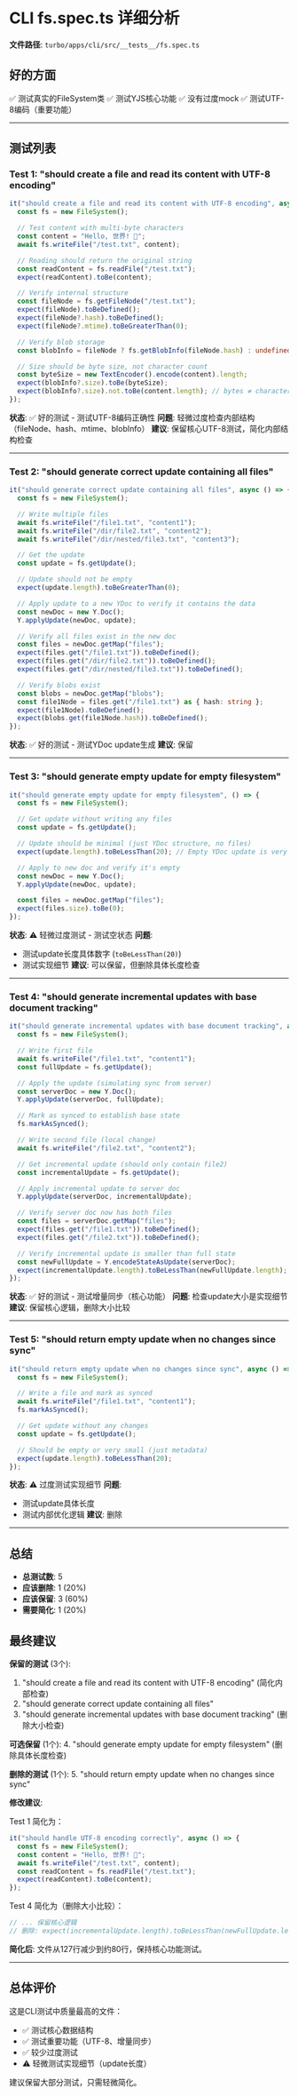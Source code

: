 # CLI fs.spec.ts 详细分析

**文件路径**: `turbo/apps/cli/src/__tests__/fs.spec.ts`

## 好的方面

✅ 测试真实的FileSystem类
✅ 测试YJS核心功能
✅ 没有过度mock
✅ 测试UTF-8编码（重要功能）

---

## 测试列表

### Test 1: "should create a file and read its content with UTF-8 encoding"
```typescript
it("should create a file and read its content with UTF-8 encoding", async () => {
  const fs = new FileSystem();

  // Test content with multi-byte characters
  const content = "Hello, 世界! 🚀";
  await fs.writeFile("/test.txt", content);

  // Reading should return the original string
  const readContent = fs.readFile("/test.txt");
  expect(readContent).toBe(content);

  // Verify internal structure
  const fileNode = fs.getFileNode("/test.txt");
  expect(fileNode).toBeDefined();
  expect(fileNode?.hash).toBeDefined();
  expect(fileNode?.mtime).toBeGreaterThan(0);

  // Verify blob storage
  const blobInfo = fileNode ? fs.getBlobInfo(fileNode.hash) : undefined;

  // Size should be byte size, not character count
  const byteSize = new TextEncoder().encode(content).length;
  expect(blobInfo?.size).toBe(byteSize);
  expect(blobInfo?.size).not.toBe(content.length); // bytes ≠ characters
});
```
**状态**: ✅ 好的测试 - 测试UTF-8编码正确性
**问题**: 轻微过度检查内部结构（fileNode、hash、mtime、blobInfo）
**建议**: 保留核心UTF-8测试，简化内部结构检查

---

### Test 2: "should generate correct update containing all files"
```typescript
it("should generate correct update containing all files", async () => {
  const fs = new FileSystem();

  // Write multiple files
  await fs.writeFile("/file1.txt", "content1");
  await fs.writeFile("/dir/file2.txt", "content2");
  await fs.writeFile("/dir/nested/file3.txt", "content3");

  // Get the update
  const update = fs.getUpdate();

  // Update should not be empty
  expect(update.length).toBeGreaterThan(0);

  // Apply update to a new YDoc to verify it contains the data
  const newDoc = new Y.Doc();
  Y.applyUpdate(newDoc, update);

  // Verify all files exist in the new doc
  const files = newDoc.getMap("files");
  expect(files.get("/file1.txt")).toBeDefined();
  expect(files.get("/dir/file2.txt")).toBeDefined();
  expect(files.get("/dir/nested/file3.txt")).toBeDefined();

  // Verify blobs exist
  const blobs = newDoc.getMap("blobs");
  const file1Node = files.get("/file1.txt") as { hash: string };
  expect(file1Node).toBeDefined();
  expect(blobs.get(file1Node.hash)).toBeDefined();
});
```
**状态**: ✅ 好的测试 - 测试YDoc update生成
**建议**: 保留

---

### Test 3: "should generate empty update for empty filesystem"
```typescript
it("should generate empty update for empty filesystem", () => {
  const fs = new FileSystem();

  // Get update without writing any files
  const update = fs.getUpdate();

  // Update should be minimal (just YDoc structure, no files)
  expect(update.length).toBeLessThan(20); // Empty YDoc update is very small

  // Apply to new doc and verify it's empty
  const newDoc = new Y.Doc();
  Y.applyUpdate(newDoc, update);

  const files = newDoc.getMap("files");
  expect(files.size).toBe(0);
});
```
**状态**: ⚠️ 轻微过度测试 - 测试空状态
**问题**:
- 测试update长度具体数字 (`toBeLessThan(20)`)
- 测试实现细节
**建议**: 可以保留，但删除具体长度检查

---

### Test 4: "should generate incremental updates with base document tracking"
```typescript
it("should generate incremental updates with base document tracking", async () => {
  const fs = new FileSystem();

  // Write first file
  await fs.writeFile("/file1.txt", "content1");
  const fullUpdate = fs.getUpdate();

  // Apply the update (simulating sync from server)
  const serverDoc = new Y.Doc();
  Y.applyUpdate(serverDoc, fullUpdate);

  // Mark as synced to establish base state
  fs.markAsSynced();

  // Write second file (local change)
  await fs.writeFile("/file2.txt", "content2");

  // Get incremental update (should only contain file2)
  const incrementalUpdate = fs.getUpdate();

  // Apply incremental update to server doc
  Y.applyUpdate(serverDoc, incrementalUpdate);

  // Verify server doc now has both files
  const files = serverDoc.getMap("files");
  expect(files.get("/file1.txt")).toBeDefined();
  expect(files.get("/file2.txt")).toBeDefined();

  // Verify incremental update is smaller than full state
  const newFullUpdate = Y.encodeStateAsUpdate(serverDoc);
  expect(incrementalUpdate.length).toBeLessThan(newFullUpdate.length);
});
```
**状态**: ✅ 好的测试 - 测试增量同步（核心功能）
**问题**: 检查update大小是实现细节
**建议**: 保留核心逻辑，删除大小比较

---

### Test 5: "should return empty update when no changes since sync"
```typescript
it("should return empty update when no changes since sync", async () => {
  const fs = new FileSystem();

  // Write a file and mark as synced
  await fs.writeFile("/file1.txt", "content1");
  fs.markAsSynced();

  // Get update without any changes
  const update = fs.getUpdate();

  // Should be empty or very small (just metadata)
  expect(update.length).toBeLessThan(20);
});
```
**状态**: ⚠️ 过度测试实现细节
**问题**:
- 测试update具体长度
- 测试内部优化逻辑
**建议**: 删除

---

## 总结

- **总测试数**: 5
- **应该删除**: 1 (20%)
- **应该保留**: 3 (60%)
- **需要简化**: 1 (20%)

## 最终建议

**保留的测试** (3个):
1. "should create a file and read its content with UTF-8 encoding" (简化内部检查)
2. "should generate correct update containing all files"
3. "should generate incremental updates with base document tracking" (删除大小检查)

**可选保留** (1个):
4. "should generate empty update for empty filesystem" (删除具体长度检查)

**删除的测试** (1个):
5. "should return empty update when no changes since sync"

**修改建议**:

Test 1 简化为：
```typescript
it("should handle UTF-8 encoding correctly", async () => {
  const fs = new FileSystem();
  const content = "Hello, 世界! 🚀";
  await fs.writeFile("/test.txt", content);
  const readContent = fs.readFile("/test.txt");
  expect(readContent).toBe(content);
});
```

Test 4 简化为（删除大小比较）：
```typescript
// ... 保留核心逻辑
// 删除: expect(incrementalUpdate.length).toBeLessThan(newFullUpdate.length);
```

**简化后**: 文件从127行减少到约80行，保持核心功能测试。

---

## 总体评价

这是CLI测试中质量最高的文件：
- ✅ 测试核心数据结构
- ✅ 测试重要功能（UTF-8、增量同步）
- ✅ 较少过度测试
- ⚠️ 轻微测试实现细节（update长度）

建议保留大部分测试，只需轻微简化。
